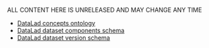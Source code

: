ALL CONTENT HERE IS UNRELEASED AND MAY CHANGE ANY TIME

- [DataLad concepts ontology](ontology/)
- [DataLad dataset components schema](schemas/datalad-dataset-components/)
- [DataLad dataset version schema](schemas/datalad-dataset-version/)
